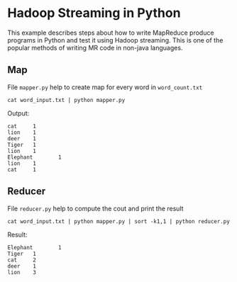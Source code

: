 # Hadoop Streaming in Python

This example describes steps about how to write MapReduce produce programs in Python and test it using Hadoop streaming. This is one of the popular methods of writing MR code in non-java languages.

## Map

File `mapper.py` help to create map for every word in `word_count.txt`

    cat word_input.txt | python mapper.py
    
Output:

    cat     1
    lion    1
    deer    1
    Tiger   1
    lion    1
    Elephant        1
    lion    1
    cat     1

## Reducer

File `reducer.py` help to compute the cout and print the result

    cat word_input.txt | python mapper.py | sort -k1,1 | python reducer.py 

Result:

    Elephant        1
    Tiger   1
    cat     2
    deer    1
    lion    3
    

